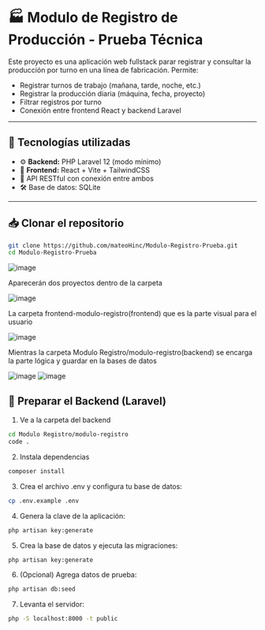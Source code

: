 # 🏭 Modulo de Registro de Producción - Prueba Técnica

Este proyecto es una aplicación web fullstack parar registrar y consultar la producción por turno en una línea de fabricación. Permite:

- Registrar turnos de trabajo (mañana, tarde, noche, etc.)
- Registrar la producción diaria (máquina, fecha, proyecto)
- Filtrar registros por turno
- Conexión entre frontend React y backend Laravel

---

## 🚀 Tecnologías utilizadas

- ⚙️ **Backend:** PHP Laravel 12 (modo mínimo)
- 🎨 **Frontend:** React + Vite + TailwindCSS
- 🔁 API RESTful con conexión entre ambos
- 🛠 Base de datos: SQLite

---

## 📥 Clonar el repositorio

```bash
git clone https://github.com/mateoHinc/Modulo-Registro-Prueba.git
cd Modulo-Registro-Prueba
```

![image](https://github.com/user-attachments/assets/22a2bbdd-55e8-420c-b962-dcfff11384cd)

Aparecerán dos proyectos dentro de la carpeta

![image](https://github.com/user-attachments/assets/98c14a20-f776-4e9b-91db-9a519682c8c4)

La carpeta frontend-modulo-registro(frontend) que es la parte visual para el usuario

![image](https://github.com/user-attachments/assets/37e9577c-9f08-4f15-b5b7-02f8355b2d70)

Mientras la carpeta Modulo Registro/modulo-registro(backend) se encarga la parte lógica y guardar en la bases de datos

![image](https://github.com/user-attachments/assets/e26f0fe5-0788-4d29-b2e6-f87e9a4aa59c)
![image](https://github.com/user-attachments/assets/2b2c3c20-c989-43e8-8df9-f9e12ed18f70)

## 🧩 Preparar el Backend (Laravel)
1. Ve a la carpeta del backend

```bash
cd Modulo Registro/modulo-registro
code .
```

2. Instala dependencias

```bash
composer install
```

3. Crea el archivo .env y configura tu base de datos:

```bash
cp .env.example .env
```

4. Genera la clave de la aplicación:

```bash
php artisan key:generate
```

5. Crea la base de datos y ejecuta las migraciones:

```bash
php artisan key:generate
```

6. (Opcional) Agrega datos de prueba:

```bash
php artisan db:seed
```

7. Levanta el servidor:

```bash
php -S localhost:8000 -t public
```
